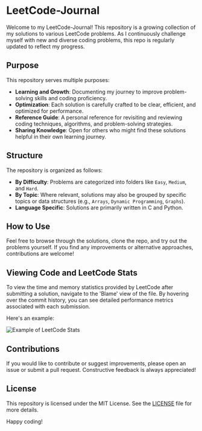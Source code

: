 # LeetCode-Journal

Welcome to my LeetCode-Journal! This repository is a growing collection of my solutions to various LeetCode problems. As I continuously challenge myself with new and diverse coding problems, this repo is regularly updated to reflect my progress.

## Purpose

This repository serves multiple purposes:

- **Learning and Growth**: Documenting my journey to improve problem-solving skills and coding proficiency.
- **Optimization**: Each solution is carefully crafted to be clear, efficient, and optimized for performance.
- **Reference Guide**: A personal reference for revisiting and reviewing coding techniques, algorithms, and problem-solving strategies.
- **Sharing Knowledge**: Open for others who might find these solutions helpful in their own learning journey.

## Structure

The repository is organized as follows:

- **By Difficulty**: Problems are categorized into folders like `Easy`, `Medium`, and `Hard`.
- **By Topic**: Where relevant, solutions may also be grouped by specific topics or data structures (e.g., `Arrays`, `Dynamic Programming`, `Graphs`).
- **Language Specific**: Solutions are primarily written in C and Python.

## How to Use

Feel free to browse through the solutions, clone the repo, and try out the problems yourself. If you find any improvements or alternative approaches, contributions are welcome!

## Viewing Code and LeetCode Stats

To view the time and memory statistics provided by LeetCode after submitting a solution, navigate to the 'Blame' view of the file. By hovering over the commit history, you can see detailed performance metrics associated with each submission.

Here's an example:

![Example of LeetCode Stats](https://github.com/user-attachments/assets/c88e9159-27d5-40a4-a3db-8faf177c7a6d)

## Contributions

If you would like to contribute or suggest improvements, please open an issue or submit a pull request. Constructive feedback is always appreciated!

## License

This repository is licensed under the MIT License. See the [LICENSE](LICENSE) file for more details.

Happy coding!

